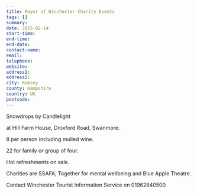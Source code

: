 ```yaml
---
title: Mayor of Winchester Charity Events
tags: []
summary: 
date: 2015-02-14
start-time: 
end-time: 
end-date: 
contact-name: 
email: 
telephone: 
website: 
address1: 
address2: 
city: Romsey
county: Hampshire
country: UK
postcode: 
---
```

Snowdrops by Candlelight

at Hill Farm House, Droxford Road, Swanmore.

8 per person including mulled wine.

22 for family or group of four.

Hot refreshments on sale.

Charities are SSAFA, Together for mental wellbeing and Blue Apple Theatre.

Contact Winchester Tourist Information Service on 01962840500

